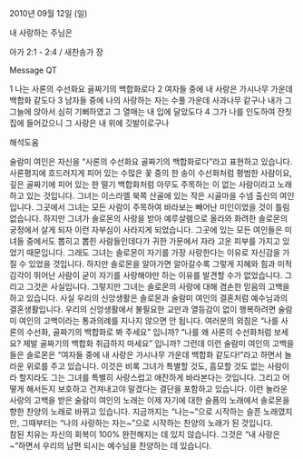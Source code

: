 2010년 09월 12일 (일)

내 사랑하는 주님은



아가 2:1 - 2:4 / 새찬송가  장


Message QT


1 나는 사론의 수선화요 골짜기의 백합화로다
2 여자들 중에 내 사랑은 가시나무 가운데 백합화 같도다
3 남자들 중에 나의 사랑하는 자는 수풀 가운데 사과나무 같구나 내가 그 그늘에 앉아서 심히 기뻐하였고 그 열매는 내 입에 달았도다
4 그가 나를 인도하여 잔칫집에 들어갔으니 그 사랑은 내 위에 깃발이로구나

해석도움





술람미 여인은 자신을 “사론의 수선화요 골짜기의 백합화로다”라고 표현하고 있습니다. 
사론평지에 흐드러지게 피어 있는 수많은 꽃 중의 한 송이 수선화처럼 평범한 사람이요, 깊은 골짜기에 피어 있는 한 떨기 백합화처럼 아무도 주목하는 이 없는 사람이라고 노래하고 있는 것입니다. 
그녀는 이스라엘 북쪽 산골에 있는 작은 시골마을 수넴 출신의 여인입니다. 그곳에서 그녀는 모든 사람이 주목하여 바라보는 빼어난 미인이었을 것이 틀림없습니다. 
하지만 그녀가 솔로몬의 사랑을 받아 예루살렘으로 올라와 화려한 솔로몬의 궁정에서 살게 되자 이런 자부심이 사라지게 되었습니다. 그곳에 있는 모든 여인들은 미녀들 중에서도 뽑히고 뽑힌 사람들인데다가 귀한 가문에서 자라 고운 피부를 가지고 있었기 때문입니다. 그래도 그녀는 솔로몬이 자기를 가장 사랑한다는 이유로 자신감을 가질 수 있었을 것입니다.
하지만 솔로몬을 알아가면 알아갈수록 그렇게 지혜와 힘과 미적 감각이 뛰어난 사람이 굳이 자기를 사랑해야만 하는 이유를 발견할 수가 없었습니다. 그리고 그것은 사실입니다. 
그렇지만 그녀는 솔로몬의 사랑에 대해 겸손한 믿음의 고백을 하고 있습니다. 
사실 우리의 신앙생활은 솔로몬과 술람미 여인의 결혼처럼 예수님과의 결혼생활입니다. 
우리의 신앙생활에서 불필요한 교만과 열등감이 없이 행복하려면 술람미 여인의 고백이라는 통과의례를 지나지 않으면 안 됩니다. 
여러분의 외침은 “나를 사론의 수선화, 골짜기의 백합화로 봐 주세요” 입니까?
“나를 왜 사론의 수선화처럼 보세요? 제발 골짜기의 백합화 취급하지 마세요” 입니까?
그런데 이런 술람미 여인의 고백을 들은 솔로몬은 “여자들 중에 내 사랑은 가시나무 가운데 백합화 같도다!”라고 하면서 놀라운 위로를 주고 있습니다. 
이것은 비록 그녀가 특별할 것도, 흠모할 것도 없는 사람이라 할지라도 그는 그녀를 특별히 사랑스럽고 애잔하게 바라본다는 것입니다. 그리고 어떻게 해서든지 보호하고 건져내고야 말겠다는 결단을 포함하고 있습니다. 
이런 놀라운 사랑의 고백을 받은 술람미 여인의 노래는 이제 자기에 대한 슬픔의 노래에서 솔로몬을 향한 찬양의 노래로 바뀌고 있습니다. 지금까지는 “나는~”으로 시작하는 슬픈 노래였지만, 그때부터는 “나의 사랑하는 자는~”으로 시작하는 찬양의 노래가 된 것입니다.  
참된 치유는 자신의 회복이 100% 완전해지는 데 있지 않습니다. 그것은  “내 사랑은~”하면서 우리의 남편 되시는 예수님을 찬양하는 데 있습니다.